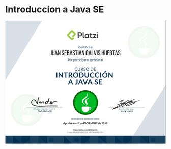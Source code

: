 # Introduccion a Java SE
![Java SE](https://raw.githubusercontent.com/jsgalvish/Crash_Course_Java_SE_-_Platzi/master/Java%20SE%20introduction.PNG)
